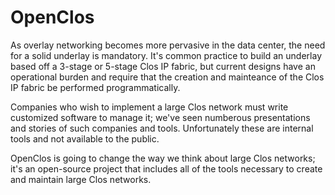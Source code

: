 OpenClos
========

As overlay networking becomes more pervasive in the data center, the need for a solid underlay is mandatory. It's common practice to build an underlay based off a 3-stage or 5-stage Clos IP fabric, but current designs have an operational burden and require that the creation and mainteance of the Clos IP fabric be performed programmatically.

Companies who wish to implement a large Clos network must write customized software to manage it; we've seen numberous presentations and stories of such companies and tools. Unfortunately these are internal tools and not available to the public.

OpenClos is going to change the way we think about large Clos networks; it's an open-source project that includes all of the tools necessary to create and maintain large Clos networks.
